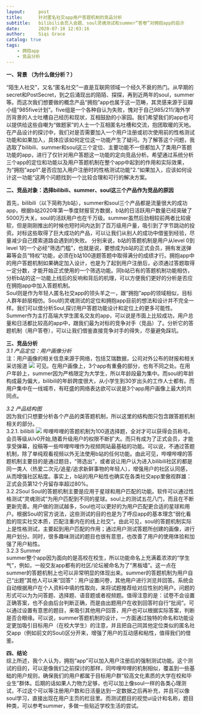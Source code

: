 ```yaml
---
layout:     post
title:      针对匿名社交app用户答题机制的竞品分析
subtitle:   bilibili会员入会题、soul灵魂测试和summer“答卷”对拥抱app的启示
date:       2020-07-10 12:03:16
author:     Siqi Grace
catalog: true
tags:
    - 拥抱app
    - 竞品分析
---
```

**一、背景 （为什么做分析？）**

“陌生人社交”，又名“匿名社交”一直是互联网领域一个经久不衰的热门。从早期的secret和PostSecret，到之后涌现出的陌陌、探探，再到近两年的soul，summer等。而这次我们想要做的概念产品“拥抱”app也属于这一范畴，其灵感来源于豆瓣小组“985five计划”。five组是一个各种自认为失败，愧对于自己985/211/海外学历背景的人士吐槽自己经历和现状，互相鼓励的小家园。我们希望我们的app也可以提供给这些自嘲为“做题家”的人士一个互相匿名吐槽和交流，抱团取暖的天地。在产品设计的探讨中，我们对是否需要加入一个用户注册或初次使用前的性格测试功能和如果加入，具体应该如何定位这一功能产生了疑问。为了解答这个问题，我选取了bilibili、summer和soul这三个定位、主要功能不一但都加入了类用户答题功能的app，进行了仅针对用户答题这一功能的定向竞品分析。希望通过系统分析三个app的定位和功能以及用户答题机制在整个app中起到的作用和实际效果，为“拥抱”app1“.是否应加入用户注册时的性格测试功能”2.“如果加入，应该如何设计这一功能“这两个问题找到一个比较合理和可行的解决方案。


**二、竞品对象：选择bilibili、summer、soul这三个产品作为竞品的原因**

首先，bilibili（以下简称为b站），summer和soul三个产品都是流量很大的成功app，根据b站2020年第一季度财报官方数据，b站的日活跃用户数量已经突破了5000万大关。soul的活跃用户也在千万级。summer虽然后劲相较前两者比较疲软，但是刚刚推出的时候也短时间内达到了百万级用户量，吸引到了字节跳动的投资。对标这些取得了巨大成功的产品，可以让我们从别人的成功中借鉴到经验，尽量减少自己摸索道路会遇到的失败。
分别来说，b站的答题机制是用户从level 0到level 1的一个必经“筛选门槛”，也就是说，要想成为b站的正式会员，拥有发送弹幕等会员“特权”功能，必须在b站100道题答题中取得满分的成绩才行。拥抱app中的用户答题机制如果确定加入设计，也是为了起到用户注册后，必须通过答题取得一定分数，才能开始正式使用的一个筛选功能。同b站已有的答题机制功能相仿，分析b站的这一功能上线后的反响和背后的机理，可以方便我们更好的分析是否应在拥抱app中加入答题机制。<br>
Soul则是作为年轻人匿名社交app的领头羊之一，跟“拥抱”app的领域相似，目标人群年龄层相仿。Soul的灵魂测试的定位和拥抱app目前的想法和设计并不完全一样。我们可以借分析Soul,探讨用户答题功能设计和定位上的更多可能性。<br>
Summer作为主打高端大学生匿名交友的app，可以说是市面上比较成功，用户总量和日活都比较高的app中，跟我们最为对标的竞争对手（竞品）了。分析它的答题机制（用户答卷），可以让我们借鉴直接竞争对手的得失，尽量避免踩坑。


**三、竞品分析**<br>
*3.1 产品定位：用户画像分析*<br>
注：用户画像的相关信息来源于网络，包括艾瑞数据，公司对外公布的财报和相关采访报道
<img src="https://gracie-zsq.github.io/assets/userportrait.png" class="inline"/>
可见。在用户画像上，3个app有重叠的部分，也有不同之处。在用户年龄上，summer因为严格限定为大学生，所以年龄段最为集中。而soul的年龄构成最为偏大，bilibili的年龄跨度很大，从小学生到30岁出头的工作人士都有。而用户集中在一线城市，有旺盛的网络表达欲可以说是3个app用户画像上最大的共同点。<br>

*3.2 产品结构图* <br>
因为我们只想要分析各个产品的类答题机制，所以这里的结构图只包含跟答题机制相关的部分。<br>
3.2.1. bilibili
<img src="https://gracie-zsq.github.io/assets/bilibili.png" class="inline"/>
哔哩哔哩的答题机制为100道选择题，全对才可以获得会员称号。会员等级从lv0开始,随着升级用户的权限不断扩大。而只有成为了正式会员，才能享受弹幕，投稿等一些哔哩哔哩作为视频网站最基础的功能。可以说，不通过答题机制，除了单纯观看视频以外无法使用b站的任何功能。由此可见，哔哩哔哩的答题机制主要目的是通过题目，“筛选出”，或者说让用户认为进入bilibili社区的都是同一类人（热爱二次元/追星/追求新鲜事物的年轻人），增强用户的社区认同感，从而增强社区粘度。事实上，b站的用户粘性也确实在各类社交app里傲视群雄：正式会员第12个月留存率超过80%。
<br>3.2.2Soul
Soul的答题机制主要是应用于星球和用户匹配的功能。软件可以通过性格测试“灵魂测试”为用户匹配到不同的星球。soul上的测试五花八门，而且在不断更新完善。用户做的测试越多，Soul也可以更好的为用户匹配更合适的星球和用户。根据Soul的官方说法，这些测试的目的也是为了呼应app的基本理念“弱化看脸的现实社交本质，匹配注重内在的线上社交“。由此可见，soul的答题机制实际上是性格测试，主要起到用户匹配的作用；通过用户测试答题所创建的画像，进行用户划分。同时，很多趣味测试的题目也很有意思，也改善了用户的使用体验和加强了用户粘性。<br>
3.2.3 Summer<br>
summer整个app因为面向的是高校在校生，所以功能命名上充满着浓浓的“学生气”，例如，一般交友app都有的社区/论坛被命名为了“黑板墙”。这一点在summer的答题机制上也可以非常明显的体现出来。summer的答题机制为用户自己“出题”其他人可以来“回答”：用户设置问卷，其他用户进行浏览并回答。系统会自动根据用户在个人资料中填的性取向，来将试题推荐给对应性别的用户。问题的形式可以为为问答题、选择题、语音题或者视频题。值得注意的是：试卷不会设置正确答案，也不会由后台判断正确，而是由出题用户在收到回答时自行“批阅”。可以通过设置有意思的题目，来吸引其他用户回答，用户也可以根据实际答案，判断是否合眼缘。可以说，summer答题机制的设计，一方面通过独特的命名和功能设定更加吸引目标用户（在校大学生）的注意，并且把自己同其他定位类似的匿名社交app（例如前文的Soul)区分开来，增强了用户的互动感和粘性，值得我们的借鉴。

**四、结论** <br>
综上所述，我个人认为，拥抱“app”可以加入用户注册后的强制测试功能。这个测试的目的，可以是像我们之前探讨的那样，同哔哩哔哩的机制相似，覆盖到一些基础的用户规则，确保我们的用户都属于目标用户群“较高文化素质的大学在校和毕业生”群体。后期的话如果人力物力足够，也可以加上像soul一样的各类心理测试，不过这个可以等注册用户数和日活量达到一定数据之后再补充，并且可以像soul学习，直接出现在用户主页的栏目里。而测试题目的视觉ui设计和名称，题目种类，可以参考summer，多做一些贴近学校生活的尝试。



